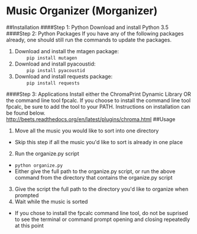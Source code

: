 # Music Organizer (Morganizer)
##Installation
####Step 1: Python
Download and install Python 3.5  
####Step 2: Python Packages
If you have any of the following packages already, one should still run the commands to update the packages.

1. Download and install the mtagen package:  
&nbsp;&nbsp;&nbsp;&nbsp;&nbsp;&nbsp;&nbsp;&nbsp;`pip install mutagen`  
2. Download and install pyacoustid:  
&nbsp;&nbsp;&nbsp;&nbsp;&nbsp;&nbsp;&nbsp;&nbsp;`pip install pyacoustid`  
3. Download and install requests package:  
&nbsp;&nbsp;&nbsp;&nbsp;&nbsp;&nbsp;&nbsp;&nbsp;`pip install requests`  

####Step 3: Applications
Install either the ChromaPrint Dynamic Library OR the command line tool fpcalc. If you choose to install the command line tool fpcalc, be sure to add the tool to your PATH. Instructions on installation can be found below.  
http://beets.readthedocs.org/en/latest/plugins/chroma.html
##Usage
1. Move all the music you would like to sort into one directory  
  * Skip this step if all the music you'd like to sort is already in one place  
2. Run the organize.py script
  * `python organize.py`
  * Either give the full path to the organize.py script, or run the above command from the directory that contains the organize.py script
3. Give the script the full path to the directory you'd like to organize when prompted
4. Wait while the music is sorted
  * If you chose to install the fpcalc command line tool, do not be suprised to see the terminal or command prompt opening and closing repeatedly at this point
